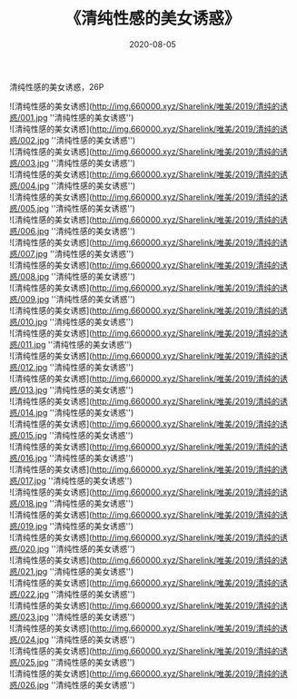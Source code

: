 ﻿---
layout: post
title:  《清纯性感的美女诱惑》
date:   2020-08-05
img: http://img.660000.xyz/Sharelink/唯美/2019/清纯的诱惑/000.jpg
categories: [美女, 性感, 泳衣]
---

清纯性感的美女诱惑，26P

![清纯性感的美女诱惑](http://img.660000.xyz/Sharelink/唯美/2019/清纯的诱惑/001.jpg ''清纯性感的美女诱惑'') <br>
![清纯性感的美女诱惑](http://img.660000.xyz/Sharelink/唯美/2019/清纯的诱惑/002.jpg ''清纯性感的美女诱惑'') <br>
![清纯性感的美女诱惑](http://img.660000.xyz/Sharelink/唯美/2019/清纯的诱惑/003.jpg ''清纯性感的美女诱惑'') <br>
![清纯性感的美女诱惑](http://img.660000.xyz/Sharelink/唯美/2019/清纯的诱惑/004.jpg ''清纯性感的美女诱惑'') <br>
![清纯性感的美女诱惑](http://img.660000.xyz/Sharelink/唯美/2019/清纯的诱惑/005.jpg ''清纯性感的美女诱惑'') <br>
![清纯性感的美女诱惑](http://img.660000.xyz/Sharelink/唯美/2019/清纯的诱惑/006.jpg ''清纯性感的美女诱惑'') <br>
![清纯性感的美女诱惑](http://img.660000.xyz/Sharelink/唯美/2019/清纯的诱惑/007.jpg ''清纯性感的美女诱惑'') <br>
![清纯性感的美女诱惑](http://img.660000.xyz/Sharelink/唯美/2019/清纯的诱惑/008.jpg ''清纯性感的美女诱惑'') <br>
![清纯性感的美女诱惑](http://img.660000.xyz/Sharelink/唯美/2019/清纯的诱惑/009.jpg ''清纯性感的美女诱惑'') <br>
![清纯性感的美女诱惑](http://img.660000.xyz/Sharelink/唯美/2019/清纯的诱惑/010.jpg ''清纯性感的美女诱惑'') <br>
![清纯性感的美女诱惑](http://img.660000.xyz/Sharelink/唯美/2019/清纯的诱惑/011.jpg ''清纯性感的美女诱惑'') <br>
![清纯性感的美女诱惑](http://img.660000.xyz/Sharelink/唯美/2019/清纯的诱惑/012.jpg ''清纯性感的美女诱惑'') <br>
![清纯性感的美女诱惑](http://img.660000.xyz/Sharelink/唯美/2019/清纯的诱惑/013.jpg ''清纯性感的美女诱惑'') <br>
![清纯性感的美女诱惑](http://img.660000.xyz/Sharelink/唯美/2019/清纯的诱惑/014.jpg ''清纯性感的美女诱惑'') <br>
![清纯性感的美女诱惑](http://img.660000.xyz/Sharelink/唯美/2019/清纯的诱惑/015.jpg ''清纯性感的美女诱惑'') <br>
![清纯性感的美女诱惑](http://img.660000.xyz/Sharelink/唯美/2019/清纯的诱惑/016.jpg ''清纯性感的美女诱惑'') <br>
![清纯性感的美女诱惑](http://img.660000.xyz/Sharelink/唯美/2019/清纯的诱惑/017.jpg ''清纯性感的美女诱惑'') <br>
![清纯性感的美女诱惑](http://img.660000.xyz/Sharelink/唯美/2019/清纯的诱惑/018.jpg ''清纯性感的美女诱惑'') <br>
![清纯性感的美女诱惑](http://img.660000.xyz/Sharelink/唯美/2019/清纯的诱惑/019.jpg ''清纯性感的美女诱惑'') <br>
![清纯性感的美女诱惑](http://img.660000.xyz/Sharelink/唯美/2019/清纯的诱惑/020.jpg ''清纯性感的美女诱惑'') <br>
![清纯性感的美女诱惑](http://img.660000.xyz/Sharelink/唯美/2019/清纯的诱惑/021.jpg ''清纯性感的美女诱惑'') <br>
![清纯性感的美女诱惑](http://img.660000.xyz/Sharelink/唯美/2019/清纯的诱惑/022.jpg ''清纯性感的美女诱惑'') <br>
![清纯性感的美女诱惑](http://img.660000.xyz/Sharelink/唯美/2019/清纯的诱惑/023.jpg ''清纯性感的美女诱惑'') <br>
![清纯性感的美女诱惑](http://img.660000.xyz/Sharelink/唯美/2019/清纯的诱惑/024.jpg ''清纯性感的美女诱惑'') <br>
![清纯性感的美女诱惑](http://img.660000.xyz/Sharelink/唯美/2019/清纯的诱惑/025.jpg ''清纯性感的美女诱惑'') <br>
![清纯性感的美女诱惑](http://img.660000.xyz/Sharelink/唯美/2019/清纯的诱惑/026.jpg ''清纯性感的美女诱惑'') <br>
